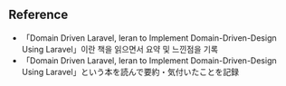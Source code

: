 ## Reference
- 「Domain Driven Laravel, leran to Implement Domain-Driven-Design Using Laravel」이란 책을 읽으면서 요약 및 느낀점을 기록
- 「Domain Driven Laravel, leran to Implement Domain-Driven-Design Using Laravel」という本を読んで要約・気付いたことを記録
